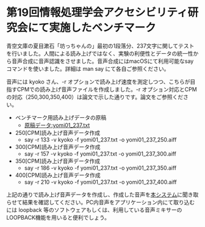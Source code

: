 # 第19回情報処理学会アクセシビリティ研究会にて実施したベンチマーク

青空文庫の夏目漱石「坊っちゃんの」最初の1段落分、237文字に関してテストを行いました。人間による読み上げではなく、実験の利便性とデータの統一性から音声合成に音声認識をさせました。音声合成にはmacOSにて利用可能なsayコマンドを使いました。詳細は
  man say
にて各自ご参照ください。

音声には kyoko さん、-r オプションで読み上げ速度を測定しつつ、こちらが目指すCPMでの読み上げ音声ファイルを作成しました。-r オプション対応とCPMの対応（250,300,350,400）は論文で示した通りです。論文をご参照ください。

  * ベンチマーク用読み上げデータの原稿
    * [原稿データ:yomi01_237.txt](./yomi01_237.txt)
  * 250[CPM]読み上げ音声データ作成
    * say -r 133 -v kyoko -f yomi01_237.txt -o yomi01_237_250.aiff
  * 300[CPM]読み上げ音声データ作成
    * say -r 157 -v kyoko -f yomi01_237.txt -o yomi01_237_300.aiff
  * 350[CPM]読み上げ音声データ作成
    * say -r 186 -v kyoko -f yomi01_237.txt -o yomi01_237_350.aiff
  * 400[CPM]読み上げ音声データ作成
    * say -r 210 -v kyoko -f yomi01_237.txt -o yomi01_237_400.aiff

上記の通りで読み上げ音声データを作成し、作成した音声を[本システム](https://tetsuakibaba.jp/project/accessibleSpeech)に聞き取らせて結果を確認してください。PC内音声をアプリケーション内にて取り込むには loopback 等のソフトウェアもしくは、利用している音声ミキサーのLOOPBACK機能を用いると便利でしょう。


